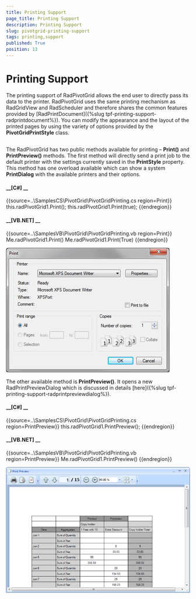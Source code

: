 ```yaml
---
title: Printing Support
page_title: Printing Support
description: Printing Support
slug: pivotgrid-printing-support
tags: printing,support
published: True
position: 13
---
```


# Printing Support



The printing support of RadPivotGrid allows the end user to directly pass its data to the printer. RadPivotGrid uses
        the same printing mechanism as RadGridView and RadScheduler and therefore shares the common features provided by
        [RadPrintDocument]({%slug tpf-printing-support-radprintdocument%}).
        You can modify the appearance and the layout of the printed pages by using the variety of options provided by the
        __PivotGridPrintStyle__ class.
      

## 

The RadPivotGrid has two public methods available for printing – __Print()__ and
          __PrintPreview()__ methods. The first method will directly send a print job to the
          default printer with the settings currently saved in the __PrintStyle__ property. This method
          has one overload available which can show a system __PrintDialog__ with the available printers
          and their options.
        

#### __[C#] __

{{source=..\SamplesCS\PivotGrid\PivotGridPrinting.cs region=Print}}
	            this.radPivotGrid1.Print();
	            this.radPivotGrid1.Print(true);
	{{endregion}}



#### __[VB.NET] __

{{source=..\SamplesVB\PivotGrid\PivotGridPrinting.vb region=Print}}
	        Me.radPivotGrid1.Print()
	        Me.radPivotGrid1.Print(True)
	{{endregion}}

![pivotgrid-printing-support 001](images/pivotgrid-printing-support001.png)

The other available method is __PrintPreview()__. It opens a new RadPrintPreviewDialog
          which is discussed in details [here]({%slug tpf-printing-support-radprintpreviewdialog%}).
        

#### __[C#] __

{{source=..\SamplesCS\PivotGrid\PivotGridPrinting.cs region=PrintPreview}}
	            this.radPivotGrid1.PrintPreview();
	{{endregion}}



#### __[VB.NET] __

{{source=..\SamplesVB\PivotGrid\PivotGridPrinting.vb region=PrintPreview}}
	        Me.radPivotGrid1.PrintPreview()
	{{endregion}}

![pivotgrid-printing-support 002](images/pivotgrid-printing-support002.png)
